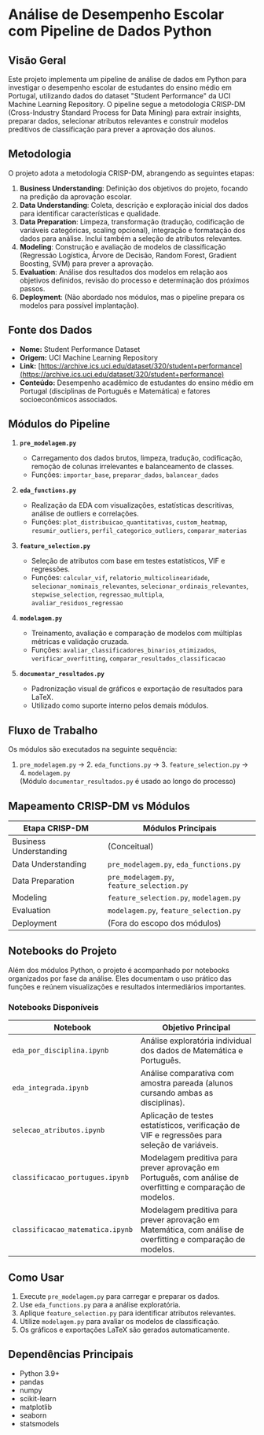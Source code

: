 
# Análise de Desempenho Escolar com Pipeline de Dados Python

## Visão Geral

Este projeto implementa um pipeline de análise de dados em Python para investigar o desempenho escolar de estudantes do ensino médio em Portugal, utilizando dados do dataset "Student Performance" da UCI Machine Learning Repository. O pipeline segue a metodologia CRISP-DM (Cross-Industry Standard Process for Data Mining) para extrair insights, preparar dados, selecionar atributos relevantes e construir modelos preditivos de classificação para prever a aprovação dos alunos.

## Metodologia

O projeto adota a metodologia CRISP-DM, abrangendo as seguintes etapas:

1.  **Business Understanding**: Definição dos objetivos do projeto, focando na predição da aprovação escolar.
2.  **Data Understanding**: Coleta, descrição e exploração inicial dos dados para identificar características e qualidade.
3.  **Data Preparation**: Limpeza, transformação (tradução, codificação de variáveis categóricas, scaling opcional), integração e formatação dos dados para análise. Inclui também a seleção de atributos relevantes.
4.  **Modeling**: Construção e avaliação de modelos de classificação (Regressão Logística, Árvore de Decisão, Random Forest, Gradient Boosting, SVM) para prever a aprovação.
5.  **Evaluation**: Análise dos resultados dos modelos em relação aos objetivos definidos, revisão do processo e determinação dos próximos passos.
6.  **Deployment**: (Não abordado nos módulos, mas o pipeline prepara os modelos para possível implantação).

## Fonte dos Dados

- **Nome:** Student Performance Dataset  
- **Origem:** UCI Machine Learning Repository  
- **Link:** [https://archive.ics.uci.edu/dataset/320/student+performance](https://archive.ics.uci.edu/dataset/320/student+performance)  
- **Conteúdo:** Desempenho acadêmico de estudantes do ensino médio em Portugal (disciplinas de Português e Matemática) e fatores socioeconômicos associados.

## Módulos do Pipeline

1.  **`pre_modelagem.py`**  
    - Carregamento dos dados brutos, limpeza, tradução, codificação, remoção de colunas irrelevantes e balanceamento de classes.
    - Funções: `importar_base`, `preparar_dados`, `balancear_dados`

2.  **`eda_functions.py`**  
    - Realização da EDA com visualizações, estatísticas descritivas, análise de outliers e correlações.
    - Funções: `plot_distribuicao_quantitativas`, `custom_heatmap`, `resumir_outliers`, `perfil_categorico_outliers`, `comparar_materias`

3.  **`feature_selection.py`**  
    - Seleção de atributos com base em testes estatísticos, VIF e regressões.
    - Funções: `calcular_vif`, `relatorio_multicolinearidade`, `selecionar_nominais_relevantes`, `selecionar_ordinais_relevantes`, `stepwise_selection`, `regressao_multipla`, `avaliar_residuos_regressao`

4.  **`modelagem.py`**  
    - Treinamento, avaliação e comparação de modelos com múltiplas métricas e validação cruzada.
    - Funções: `avaliar_classificadores_binarios_otimizados`, `verificar_overfitting`, `comparar_resultados_classificacao`

5.  **`documentar_resultados.py`**  
    - Padronização visual de gráficos e exportação de resultados para LaTeX.
    - Utilizado como suporte interno pelos demais módulos.

## Fluxo de Trabalho

Os módulos são executados na seguinte sequência:

1. `pre_modelagem.py` → 2. `eda_functions.py` → 3. `feature_selection.py` → 4. `modelagem.py`  
(Módulo `documentar_resultados.py` é usado ao longo do processo)

## Mapeamento CRISP-DM vs Módulos

| Etapa CRISP-DM          | Módulos Principais                      |
|------------------------|------------------------------------------|
| Business Understanding | (Conceitual)                            |
| Data Understanding     | `pre_modelagem.py`, `eda_functions.py`  |
| Data Preparation       | `pre_modelagem.py`, `feature_selection.py` |
| Modeling               | `feature_selection.py`, `modelagem.py`  |
| Evaluation             | `modelagem.py`, `feature_selection.py`  |
| Deployment             | (Fora do escopo dos módulos)            |

## Notebooks do Projeto

Além dos módulos Python, o projeto é acompanhado por notebooks organizados por fase da análise. Eles documentam o uso prático das funções e reúnem visualizações e resultados intermediários importantes.

### Notebooks Disponíveis

| Notebook                        | Objetivo Principal                                                                                 |
|--------------------------------|-----------------------------------------------------------------------------------------------------|
| `eda_por_disciplina.ipynb`     | Análise exploratória individual dos dados de Matemática e Português. |
| `eda_integrada.ipynb`          | Análise comparativa com amostra pareada (alunos cursando ambas as disciplinas). |
| `selecao_atributos.ipynb`      | Aplicação de testes estatísticos, verificação de VIF e regressões para seleção de variáveis. |
| `classificacao_portugues.ipynb`| Modelagem preditiva para prever aprovação em Português, com análise de overfitting e comparação de modelos. |
| `classificacao_matematica.ipynb`| Modelagem preditiva para prever aprovação em Matemática, com análise de overfitting e comparação de modelos. |


## Como Usar

1. Execute `pre_modelagem.py` para carregar e preparar os dados.
2. Use `eda_functions.py` para a análise exploratória.
3. Aplique `feature_selection.py` para identificar atributos relevantes.
4. Utilize `modelagem.py` para avaliar os modelos de classificação.
5. Os gráficos e exportações LaTeX são gerados automaticamente.

## Dependências Principais

- Python 3.9+
- pandas
- numpy
- scikit-learn
- matplotlib
- seaborn
- statsmodels
